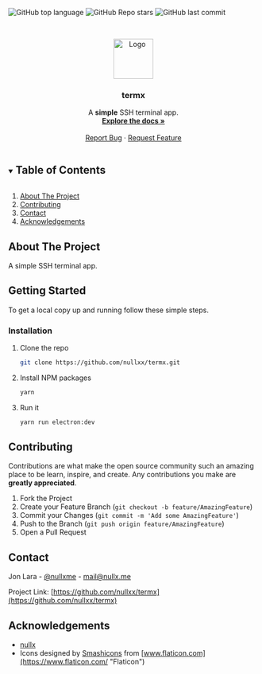 ![GitHub top language](https://img.shields.io/github/languages/top/nullxx/termx?style=for-the-badge&v=0.01)
![GitHub Repo stars](https://img.shields.io/github/stars/nullxx/termx?style=for-the-badge&v=0.01)
![GitHub last commit](https://img.shields.io/github/last-commit/nullxx/termx?style=for-the-badge&v=0.01)



<!-- PROJECT LOGO -->
<br />
<p align="center">
  <a href="https://github.com/nullxx/termx">
    <img src="public/icons/icon.ico" alt="Logo" width="80" height="80">
  </a>

  <h3 align="center">termx</h3>

  <p align="center">
    A <b>simple</b> SSH terminal app.
    <br />
    <a href="https://github.com/nullxx/termx"><strong>Explore the docs »</strong></a>
    <br />
    <br />
    <a href="https://github.com/nullxx/termx/issues">Report Bug</a>
    ·
    <a href="https://github.com/nullxx/termx/issues">Request Feature</a>
  </p>
</p>



<!-- TABLE OF CONTENTS -->
<details open="open">
  <summary><h2 style="display: inline-block">Table of Contents</h2></summary>
  <ol>
    <li>
      <a href="#about-the-project">About The Project</a>
    </li>
    <li><a href="#contributing">Contributing</a></li>
    <li><a href="#contact">Contact</a></li>
    <li><a href="#acknowledgements">Acknowledgements</a></li>
  </ol>
</details>



<!-- ABOUT THE PROJECT -->
## About The Project

A simple SSH terminal app.


<!-- GETTING STARTED -->
## Getting Started

To get a local copy up and running follow these simple steps.

### Installation

1. Clone the repo
   ```sh
   git clone https://github.com/nullxx/termx.git
   ```
2. Install NPM packages
   ```sh
   yarn
   ```
3. Run it
   ```sh
   yarn run electron:dev
   ```

<!-- CONTRIBUTING -->
## Contributing

Contributions are what make the open source community such an amazing place to be learn, inspire, and create. Any contributions you make are **greatly appreciated**.

1. Fork the Project
2. Create your Feature Branch (`git checkout -b feature/AmazingFeature`)
3. Commit your Changes (`git commit -m 'Add some AmazingFeature'`)
4. Push to the Branch (`git push origin feature/AmazingFeature`)
5. Open a Pull Request

<!-- CONTACT -->
## Contact

Jon Lara - [@nullxme](https://twitter.com/https://twitter.com/nullxme) - mail@nullx.me

Project Link: [https://github.com/nullxx/termx](https://github.com/nullxx/termx)


<!-- ACKNOWLEDGEMENTS -->
## Acknowledgements

* [nullx](https://nullx.me)
* Icons designed by [Smashicons](https://www.flaticon.es/autores/smashicons "Smashicons") from [www.flaticon.com](https://www.flaticon.com/ "Flaticon")
